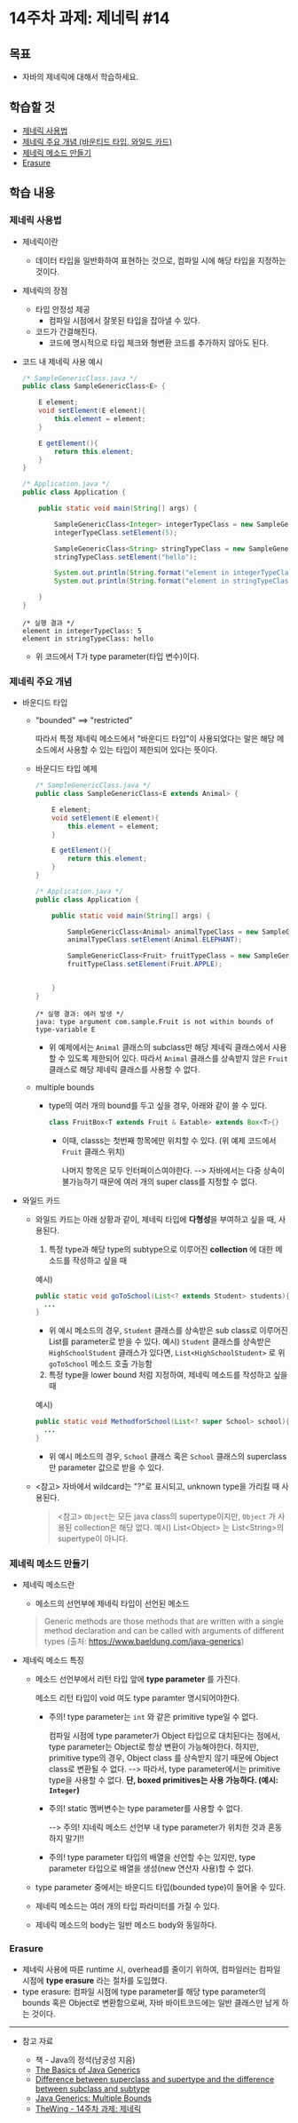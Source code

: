 # 14주차 과제: 제네릭 \#14

## 목표

- 자바의 제네릭에 대해서 학습하세요.

## 학습할 것

- [제네릭 사용법](#제네릭-사용법)
- [제네릭 주요 개념 (바운티드 타입, 와일드 카드)](#제네릭-주요-개념)
- [제네릭 메소드 만들기](#제네릭-메소드-만들기)
- [Erasure](#Erasure)

## 학습 내용

### 제네릭 사용법

- 제네릭이란

  - 데이터 타입을 일반화하여 표현하는 것으로, 컴파일 시에 해당 타입을 지정하는 것이다.

- 제네릭의 장점

  - 타입 안정성 제공
    - 컴파일 시점에서 잘못된 타입을 잡아낼 수 있다.
  - 코드가 간결해진다.
    - 코드에 명시적으로 타입 체크와 형변환 코드를 추가하지 않아도 된다.

- 코드 내 제네릭 사용 예시

  ```java
  /* SampleGenericClass.java */
  public class SampleGenericClass<E> {
  
      E element;
      void setElement(E element){
          this.element = element;
      }
  
      E getElement(){
          return this.element;
      }
  }
  
  /* Application.java */
  public class Application {
  
      public static void main(String[] args) {
  
          SampleGenericClass<Integer> integerTypeClass = new SampleGenericClass<Integer>();
          integerTypeClass.setElement(5);
  
          SampleGenericClass<String> stringTypeClass = new SampleGenericClass<String>();
          stringTypeClass.setElement("hello");
  
          System.out.println(String.format("element in integerTypeClass: %s", integerTypeClass.getElement()));
          System.out.println(String.format("element in stringTypeClass: %s", stringTypeClass.getElement()));
  
      }
  }
  ```

  ```
  /* 실행 결과 */
  element in integerTypeClass: 5
  element in stringTypeClass: hello
  ```

  - 위 코드에서 T가 type parameter(타입 변수)이다.

### 제네릭 주요 개념

- 바운디드 타입

  - "bounded" ==> "restricted"

    따라서 특정 제네릭 메소드에서 "바운디드 타입"이 사용되었다는 말은 해당 메소드에서 사용할 수 있는 타입이 제한되어 있다는 뜻이다.

  - 바운디드 타입 예제

    ```java
    /* SampleGenericClass.java */
    public class SampleGenericClass<E extends Animal> {
    
        E element;
        void setElement(E element){
            this.element = element;
        }
    
        E getElement(){
            return this.element;
        }
    }
    
    /* Application.java */
    public class Application {
    
        public static void main(String[] args) {
    
            SampleGenericClass<Animal> animalTypeClass = new SampleGenericClass<Animal>();
            animalTypeClass.setElement(Animal.ELEPHANT);
    
            SampleGenericClass<Fruit> fruitTypeClass = new SampleGenericClass<Fruit>();
            fruitTypeClass.setElement(Fruit.APPLE);
    
    
        }
    }
    ```

    ```
    /* 실행 결과: 에러 발생 */
    java: type argument com.sample.Fruit is not within bounds of type-variable E
    ```

    - 위 예제에서는 `Animal` 클래스의 subclass만 해당 제네릭 클래스에서 사용할 수 있도록 제한되어 있다. 따라서 `Animal` 클래스를 상속받지 않은 `Fruit` 클래스로 해당 제네릭 클래스를 사용할 수 없다.

  - multiple bounds

    - type의 여러 개의 bound를 두고 싶을 경우, 아래와 같이 쓸 수 있다.

      ```java
      class FruitBox<T extends Fruit & Eatable> extends Box<T>{}
      ```

      - 이때, classs는 첫번째 항목에만 위치할 수 있다. (위 예제 코드에서 `Fruit` 클래스 위치)

        나머지 항목은 모두 인터페이스여야한다.
        --> 자바에서는 다중 상속이 불가능하기 때문에 여러 개의 super class를 지정할 수 없다.

- 와일드 카드

  - 와일드 카드는 아래 상황과 같이, 제네릭 타입에 **다형성**을 부여하고 싶을 때, 사용된다.

    1) 특정 type과 해당 type의 subtype으로 이루어진 **collection** 에 대한 메소드를 작성하고 싶을 때

    예시)

    ```java
    public static void goToSchool(List<? extends Student> students){
      ...
    }
    ```

    - 위 예시 메소드의 경우, `Student` 클래스를 상속받은 sub class로 이루어진 List를 parameter로 받을 수 있다.
      예시) `Student` 클래스를 상속받은 `HighSchoolStudent` 클래스가 있다면, `List<HighSchoolStudent>` 로 위 `goToSchool` 메소드 호출 가능함

    2) 특정 type을 lower bound 처럼 지정하여, 제네릭 메소드를 작성하고 싶을 때

    예시)

    ```java
    public static void MethodforSchool(List<? super School> school){
      ...
    }
    ```

    - 위 예시 메소드의 경우, `School` 클래스 혹은 `School` 클래스의 superclass만 parameter 값으로 받을 수 있다.

  - <참고> 자바에서 wildcard는 "?"로 표시되고, unknown type을 가리킬 때 사용된다.

    > <참고> `Object`는 모든 java class의 supertype이지만, `Object` 가 사용된 collection은 해당 없다.
    > 예시) List\<Object\> 는 List\<String\>의 supertype이 아니다.

### 제네릭 메소드 만들기

- 제네릭 메소드란

  - 메소드의 선언부에 제네릭 타입이 선언된 메소드

  > Generic methods are those methods that are written with a single method declaration and can be called with arguments of different types
  > (출처: https://www.baeldung.com/java-generics)

- 제네릭 메소드 특징

  - 메소드 선언부에서 리턴 타입 앞에 **type parameter** 를 가진다.

    메소드 리턴 타입이 void 여도 type paramter 명시되어야한다.

    - 주의! type parameter는 `int` 와 같은 primitive type일 수 없다.

      컴파일 시점에 type parameter가 Object 타입으로 대치된다는 점에서, type parameter는 Object로 항상 변환이 가능해야한다. 하지만, primitive type의 경우, Object class 를 상속받지 않기 때문에 Object class로 변환될 수 없다.
      --> 따라서, type parameter에서는 primitive type을 사용할 수 없다. **단, boxed primitives는 사용 가능하다. (예시: `Integer`)**

    - 주의! static 멤버변수는 type parameter를 사용할 수 없다.

      --> 주의! 지네릭 메소드 선언부 내 type parameter가 위치한 것과 혼동하지 말기!!

    - 주의! type parameter 타입의 배열을 선언할 수는 있지만, type parameter 타입으로 배열을 생성(new 연산자 사용)할 수 없다.

  - type parameter 중에서는 바운디드 타입(bounded type)이 들어올 수 있다.

  - 제네릭 메소드는 여러 개의 타입 파라미터를 가질 수 있다.

  - 제네릭 메소드의 body는 일반 메소드 body와 동일하다.


### Erasure

- 제네릭 사용에 따른 runtime 시, overhead를 줄이기 위하여,
  컴파일러는 컴파일 시점에 **type erasure** 라는 절차를 도입했다.
- type erasure: 컴파일 시점에 type parameter를 해당 type parameter의 bounds 혹은 Object로 변환함으로써, 자바 바이트코드에는 일반 클래스만 남게 하는 것이다.




------

- 참고 자료

  - 책 - Java의 정석(남궁성 지음)
  - [The Basics of Java Generics](https://www.baeldung.com/java-generics)
  - [Difference between superclass and supertype and the difference between subclass and subtype](https://stackoverflow.com/questions/15315876/difference-between-superclass-and-supertype-and-the-difference-between-subclass)
  - [Java Generics: Multiple Bounds](https://stackoverflow.com/questions/30343161/java-generics-multiple-bounds)
  - [TheWing - 14주차 과제: 제네릭](https://sujl95.tistory.com/73)
